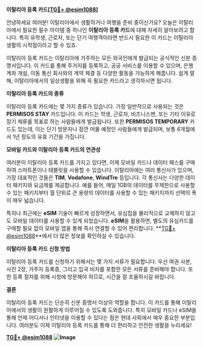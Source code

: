 **이탈리아 등록 카드[[TG💪+ @esim1088](https://t.me/s/esim1088)]**

안녕하세요 여러분! 이탈리아에서 생활하거나 여행을 준비 중이신가요? 오늘은 이탈리아에서 필요한 필수 아이템 중 하나인 **이탈리아 등록 카드**에 대해 자세히 알아보려고 합니다. 특히 유학생, 근로자, 또는 단기 여행객이라면 반드시 필요한 이 카드는 이탈리아 생활의 시작점이라고 할 수 있죠.

이탈리아 등록 카드는 이탈리아에 거주하는 모든 외국인에게 발급되는 공식적인 신분 증명서입니다. 이 카드를 통해 주거지를 등록하고, 공공 서비스를 이용할 수 있으며, 은행 계좌 개설, 이동 통신 회사와의 계약 체결 등 다양한 활동을 가능하게 해줍니다. 쉽게 말해, 이탈리아에서의 일상생활을 위해 꼭 필요한 카드라고 생각하시면 됩니다.

**이탈리아 등록 카드의 종류**

이탈리아 등록 카드에는 몇 가지 종류가 있습니다. 가장 일반적으로 사용되는 것은 **PERMISOS STAY** 카드입니다. 이 카드는 학생, 근로자, 비즈니스맨, 또는 기타 이유로 장기 체류를 목표로 하는 사람들에게 발급됩니다. 또한 **PERMISOS TEMPORARY** 카드도 있는데, 이는 단기 방문자나 잠깐 머물 예정인 사람들에게 발급되며, 보통 6개월에서 1년 정도의 유효 기간을 가집니다.

**모바일 카드와 이탈리아 등록 카드의 연관성**

여러분이 이탈리아 등록 카드를 가지고 있다면, 이제 모바일 카드나 데이터 패스를 구매하여 스마트폰이나 태블릿을 사용할 수 있습니다. 이탈리아에는 여러 통신사가 있으며, 가장 대표적인 것들은 **TIM**, **Vodafone**, **WindTre** 등입니다. 각 통신사는 다양한 데이터 패키지와 요금제를 제공합니다. 예를 들어, 매일 1GB의 데이터를 무제한으로 사용할 수 있는 패키지부터 월 단위로 큰 용량의 데이터를 사용할 수 있는 패키지까지 선택의 폭이 매우 넓습니다.

특히나 최근에는 **eSIM** 기술이 빠르게 성장하면서, 유심칩을 물리적으로 교체하지 않고도 모바일 데이터를 사용할 수 있게 되었습니다. **eSIM**을 활용하면, 별도의 유심카드를 구매할 필요 없이 모바일 앱을 통해 즉시 연결할 수 있어 편리합니다. **[TG💪+ @esim1088](https://t.me/s/esim1088)**에서 더 많은 정보를 확인하실 수 있습니다.

**이탈리아 등록 카드 신청 방법**

이탈리아 등록 카드를 신청하기 위해서는 몇 가지 서류가 필요합니다. 우선 여권 사본, 사진 2장, 거주지 등록증, 그리고 입국 비자를 포함한 모든 서류를 준비해야 합니다. 또한 등록 절차를 위해 시청에 방문해야 하므로, 시간을 잘 조율하시길 바랍니다.

**결론**

이탈리아 등록 카드는 단순히 신분 증명서 이상의 역할을 합니다. 이 카드를 통해 이탈리아에서의 생활이 원활하게 이루어질 수 있도록 도와줍니다. 특히 모바일 카드나 eSIM을 통해 언제 어디서나 인터넷을 이용할 수 있다는 점은 현대 사회에서 매우 중요한 부분입니다. 여러분도 이제 이탈리아 등록 카드를 통해 더 편리하고 안전한 생활을 누리세요!

**[TG💪+ @esim1088](https://t.me/s/esim1088) ![Image](https://i.postimg.cc/Y0z9fWf4/image.png)**